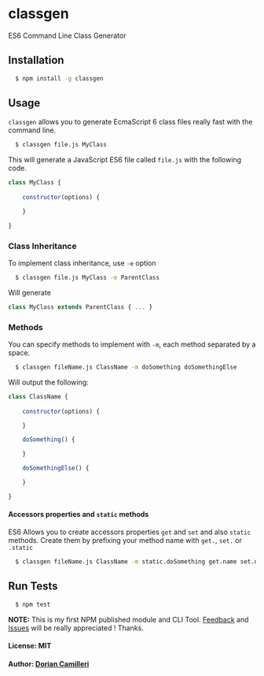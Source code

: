 # classgen

ES6 Command Line Class Generator

## Installation

``` bash
  $ npm install -g classgen
```

## Usage

`classgen` allows you to generate EcmaScript 6 class files really fast with the command line.

``` bash
  $ classgen file.js MyClass 
```

This will generate a JavaScript ES6 file called `file.js` with the following code.

```js
class MyClass {
    
    constructor(options) {

    }

}
```

### Class Inheritance

To implement class inheritance, use `-e` option

``` bash
  $ classgen file.js MyClass -e ParentClass
```

Will generate

```js
class MyClass extends ParentClass { ... }
```

### Methods

You can specify methods to implement with `-m`, each method separated by a space.

``` bash
  $ classgen fileName.js ClassName -m doSomething doSomethingElse
```

Will output the following:

```js
class ClassName {
    
    constructor(options) {

    }

    doSomething() {

    }

    doSomethingElse() {

    }

}
```

#### Accessors properties and `static` methods

ES6 Allows you to create accessors properties `get` and `set` and also `static` methods. Create them by prefixing your method name with `get.`, `set.` or `.static`

``` bash
  $ classgen fileName.js ClassName -m static.doSomething get.name set.name
```

## Run Tests

``` bash
  $ npm test
```

**NOTE:** This is my first NPM published module and CLI Tool. [Feedback](dorian.camilleri@hetic.net) and [Issues](https://github.com/dcamilleri/classgen/issues) will be really appreciated ! Thanks.

#### License: MIT
#### Author: [Dorian Camilleri](https://github.com/dcamilleri)